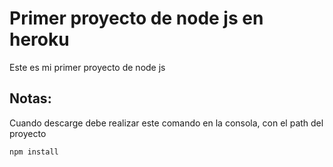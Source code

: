 # Primer proyecto de node js en heroku
Este es mi primer proyecto de node js
## Notas:
Cuando descarge debe realizar este comando en la consola, con el path del proyecto 
```
npm install
```